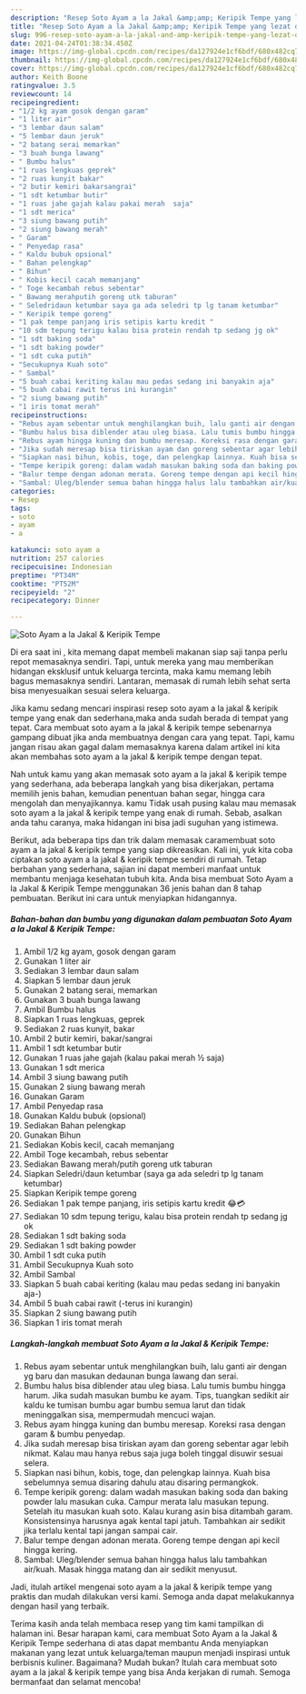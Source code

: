 ```yaml
---
description: "Resep Soto Ayam a la Jakal &amp;amp; Keripik Tempe yang lezat dan Mudah Dibuat"
title: "Resep Soto Ayam a la Jakal &amp;amp; Keripik Tempe yang lezat dan Mudah Dibuat"
slug: 996-resep-soto-ayam-a-la-jakal-and-amp-keripik-tempe-yang-lezat-dan-mudah-dibuat
date: 2021-04-24T01:38:34.450Z
image: https://img-global.cpcdn.com/recipes/da127924e1cf6bdf/680x482cq70/soto-ayam-a-la-jakal-keripik-tempe-foto-resep-utama.jpg
thumbnail: https://img-global.cpcdn.com/recipes/da127924e1cf6bdf/680x482cq70/soto-ayam-a-la-jakal-keripik-tempe-foto-resep-utama.jpg
cover: https://img-global.cpcdn.com/recipes/da127924e1cf6bdf/680x482cq70/soto-ayam-a-la-jakal-keripik-tempe-foto-resep-utama.jpg
author: Keith Boone
ratingvalue: 3.5
reviewcount: 14
recipeingredient:
- "1/2 kg ayam gosok dengan garam"
- "1 liter air"
- "3 lembar daun salam"
- "5 lembar daun jeruk"
- "2 batang serai memarkan"
- "3 buah bunga lawang"
- " Bumbu halus"
- "1 ruas lengkuas geprek"
- "2 ruas kunyit bakar"
- "2 butir kemiri bakarsangrai"
- "1 sdt ketumbar butir"
- "1 ruas jahe gajah kalau pakai merah  saja"
- "1 sdt merica"
- "3 siung bawang putih"
- "2 siung bawang merah"
- " Garam"
- " Penyedap rasa"
- " Kaldu bubuk opsional"
- " Bahan pelengkap"
- " Bihun"
- " Kobis kecil cacah memanjang"
- " Toge kecambah rebus sebentar"
- " Bawang merahputih goreng utk taburan"
- " Seledridaun ketumbar saya ga ada seledri tp lg tanam ketumbar"
- " Keripik tempe goreng"
- "1 pak tempe panjang iris setipis kartu kredit "
- "10 sdm tepung terigu kalau bisa protein rendah tp sedang jg ok"
- "1 sdt baking soda"
- "1 sdt baking powder"
- "1 sdt cuka putih"
- "Secukupnya Kuah soto"
- " Sambal"
- "5 buah cabai keriting kalau mau pedas sedang ini banyakin aja"
- "5 buah cabai rawit terus ini kurangin"
- "2 siung bawang putih"
- "1 iris tomat merah"
recipeinstructions:
- "Rebus ayam sebentar untuk menghilangkan buih, lalu ganti air dengan yg baru dan masukan dedaunan bunga lawang dan serai."
- "Bumbu halus bisa diblender atau uleg biasa. Lalu tumis bumbu hingga harum. Jika sudah masukan bumbu ke ayam. Tips, tuangkan sedikit air kaldu ke tumisan bumbu agar bumbu semua larut dan tidak meninggalkan sisa, mempermudah mencuci wajan."
- "Rebus ayam hingga kuning dan bumbu meresap. Koreksi rasa dengan garam &amp; bumbu penyedap."
- "Jika sudah meresap bisa tiriskan ayam dan goreng sebentar agar lebih nikmat. Kalau mau hanya rebus saja juga boleh tinggal disuwir sesuai selera."
- "Siapkan nasi bihun, kobis, toge, dan pelengkap lainnya. Kuah bisa sebelumnya semua disaring dahulu atau disaring permangkok."
- "Tempe keripik goreng: dalam wadah masukan baking soda dan baking powder lalu masukan cuka. Campur merata lalu masukan tepung. Setelah itu masukan kuah soto. Kalau kurang asin bisa ditambah garam. Konsistensinya harusnya agak kental tapi jatuh. Tambahkan air sedikit jika terlalu kental tapi jangan sampai cair."
- "Balur tempe dengan adonan merata. Goreng tempe dengan api kecil hingga kering."
- "Sambal: Uleg/blender semua bahan hingga halus lalu tambahkan air/kuah. Masak hingga matang dan air sedikit menyusut."
categories:
- Resep
tags:
- soto
- ayam
- a

katakunci: soto ayam a 
nutrition: 257 calories
recipecuisine: Indonesian
preptime: "PT34M"
cooktime: "PT52M"
recipeyield: "2"
recipecategory: Dinner

---
```



![Soto Ayam a la Jakal &amp; Keripik Tempe](https://img-global.cpcdn.com/recipes/da127924e1cf6bdf/680x482cq70/soto-ayam-a-la-jakal-keripik-tempe-foto-resep-utama.jpg)

Di era  saat ini , kita memang dapat membeli makanan siap saji tanpa perlu repot memasaknya sendiri. Tapi, untuk mereka yang mau memberikan hidangan eksklusif untuk keluarga tercinta, maka kamu memang lebih bagus memasaknya sendiri. Lantaran, memasak di rumah lebih sehat serta bisa menyesuaikan sesuai selera keluarga.

Jika kamu sedang mencari inspirasi resep soto ayam a la jakal &amp; keripik tempe yang enak dan sederhana,maka anda sudah berada di tempat yang tepat. Cara membuat soto ayam a la jakal &amp; keripik tempe  sebenarnya gampang dibuat jika anda membuatnya dengan cara yang tepat. Tapi, kamu jangan risau akan gagal dalam memasaknya 
karena dalam artikel ini kita akan membahas soto ayam a la jakal &amp; keripik tempe dengan tepat.  



Nah untuk kamu yang akan memasak soto ayam a la jakal &amp; keripik tempe yang sederhana, ada beberapa langkah yang bisa dikerjakan, pertama memilih jenis bahan, kemudian penentuan bahan segar, hingga cara mengolah dan menyajikannya. kamu Tidak usah pusing kalau mau memasak soto ayam a la jakal &amp; keripik tempe yang enak di rumah. Sebab, asalkan anda  tahu caranya, maka hidangan ini bisa jadi suguhan yang istimewa.

Berikut, ada beberapa tips dan trik dalam memasak caramembuat soto ayam a la jakal &amp; keripik tempe yang siap dikreasikan. Kali ini, yuk kita coba ciptakan soto ayam a la jakal &amp; keripik tempe sendiri di rumah. Tetap berbahan yang sederhana, sajian ini dapat memberi manfaat untuk membantu menjaga kesehatan tubuh kita. Anda bisa membuat Soto Ayam a la Jakal &amp; Keripik Tempe menggunakan 36 jenis bahan dan 8 tahap pembuatan. Berikut ini cara untuk menyiapkan hidangannya.

<!--inarticleads1-->

##### Bahan-bahan dan bumbu yang digunakan dalam pembuatan Soto Ayam a la Jakal &amp; Keripik Tempe:

1. Ambil 1/2 kg ayam, gosok dengan garam
1. Gunakan 1 liter air
1. Sediakan 3 lembar daun salam
1. Siapkan 5 lembar daun jeruk
1. Gunakan 2 batang serai, memarkan
1. Gunakan 3 buah bunga lawang
1. Ambil  Bumbu halus
1. Siapkan 1 ruas lengkuas, geprek
1. Sediakan 2 ruas kunyit, bakar
1. Ambil 2 butir kemiri, bakar/sangrai
1. Ambil 1 sdt ketumbar butir
1. Gunakan 1 ruas jahe gajah (kalau pakai merah ½ saja)
1. Gunakan 1 sdt merica
1. Ambil 3 siung bawang putih
1. Gunakan 2 siung bawang merah
1. Gunakan  Garam
1. Ambil  Penyedap rasa
1. Gunakan  Kaldu bubuk (opsional)
1. Sediakan  Bahan pelengkap
1. Gunakan  Bihun
1. Sediakan  Kobis kecil, cacah memanjang
1. Ambil  Toge kecambah, rebus sebentar
1. Sediakan  Bawang merah/putih goreng utk taburan
1. Siapkan  Seledri/daun ketumbar (saya ga ada seledri tp lg tanam ketumbar)
1. Siapkan  Keripik tempe goreng
1. Sediakan 1 pak tempe panjang, iris setipis kartu kredit 😂💳
1. Sediakan 10 sdm tepung terigu, kalau bisa protein rendah tp sedang jg ok
1. Sediakan 1 sdt baking soda
1. Sediakan 1 sdt baking powder
1. Ambil 1 sdt cuka putih
1. Ambil Secukupnya Kuah soto
1. Ambil  Sambal
1. Siapkan 5 buah cabai keriting (kalau mau pedas sedang ini banyakin aja-)
1. Ambil 5 buah cabai rawit (-terus ini kurangin)
1. Siapkan 2 siung bawang putih
1. Siapkan 1 iris tomat merah




<!--inarticleads2-->

##### Langkah-langkah membuat Soto Ayam a la Jakal &amp; Keripik Tempe:

1. Rebus ayam sebentar untuk menghilangkan buih, lalu ganti air dengan yg baru dan masukan dedaunan bunga lawang dan serai.
1. Bumbu halus bisa diblender atau uleg biasa. Lalu tumis bumbu hingga harum. Jika sudah masukan bumbu ke ayam. Tips, tuangkan sedikit air kaldu ke tumisan bumbu agar bumbu semua larut dan tidak meninggalkan sisa, mempermudah mencuci wajan.
1. Rebus ayam hingga kuning dan bumbu meresap. Koreksi rasa dengan garam &amp; bumbu penyedap.
1. Jika sudah meresap bisa tiriskan ayam dan goreng sebentar agar lebih nikmat. Kalau mau hanya rebus saja juga boleh tinggal disuwir sesuai selera.
1. Siapkan nasi bihun, kobis, toge, dan pelengkap lainnya. Kuah bisa sebelumnya semua disaring dahulu atau disaring permangkok.
1. Tempe keripik goreng: dalam wadah masukan baking soda dan baking powder lalu masukan cuka. Campur merata lalu masukan tepung. Setelah itu masukan kuah soto. Kalau kurang asin bisa ditambah garam. Konsistensinya harusnya agak kental tapi jatuh. Tambahkan air sedikit jika terlalu kental tapi jangan sampai cair.
1. Balur tempe dengan adonan merata. Goreng tempe dengan api kecil hingga kering.
1. Sambal: Uleg/blender semua bahan hingga halus lalu tambahkan air/kuah. Masak hingga matang dan air sedikit menyusut.




Jadi, itulah artikel mengenai  soto ayam a la jakal &amp; keripik tempe  yang praktis dan mudah dilakukan versi kami. Semoga anda dapat melakukannya dengan hasil yang terbaik. 

Terima kasih anda telah membaca resep yang tim kami tampilkan di halaman ini. Besar harapan kami, cara membuat  Soto Ayam a la Jakal &amp; Keripik Tempe sederhana di atas dapat membantu Anda menyiapkan makanan yang lezat untuk keluarga/teman maupun menjadi inspirasi untuk berbisnis kuliner. Bagaimana? Mudah bukan? Itulah cara membuat soto ayam a la jakal &amp; keripik tempe yang bisa Anda kerjakan di rumah. Semoga bermanfaat dan selamat mencoba!

